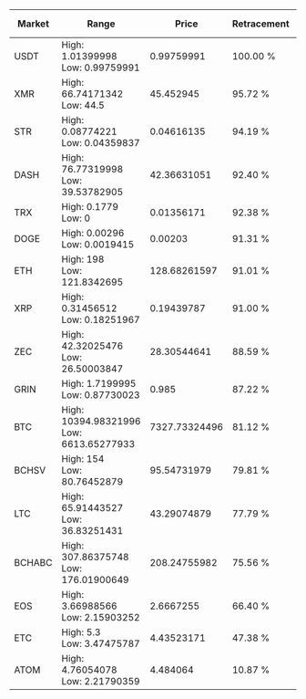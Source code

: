 | Market | Range | Price| Retracement | Doubles to 50% |
| --- | --- | --- | --- | --- |
| USDT | High: 1.01399998<br />Low: 0.99759991 | 0.99759991 | 100.00 % | 1.01 |
| XMR | High: 66.74171342<br />Low: 44.5 | 45.452945 | 95.72 % | 1.22 |
| STR | High: 0.08774221<br />Low: 0.04359837 | 0.04616135 | 94.19 % | 1.42 |
| DASH | High: 76.77319998<br />Low: 39.53782905 | 42.36631051 | 92.40 % | 1.37 |
| TRX | High: 0.1779<br />Low: 0 | 0.01356171 | 92.38 % | 6.56 |
| DOGE | High: 0.00296<br />Low: 0.0019415 | 0.00203 | 91.31 % | 1.21 |
| ETH | High: 198<br />Low: 121.8342695 | 128.68261597 | 91.01 % | 1.24 |
| XRP | High: 0.31456512<br />Low: 0.18251967 | 0.19439787 | 91.00 % | 1.28 |
| ZEC | High: 42.32025476<br />Low: 26.50003847 | 28.30544641 | 88.59 % | 1.22 |
| GRIN | High: 1.7199995<br />Low: 0.87730023 | 0.985 | 87.22 % | 1.32 |
| BTC | High: 10394.98321996<br />Low: 6613.65277933 | 7327.73324496 | 81.12 % | 1.16 |
| BCHSV | High: 154<br />Low: 80.76452879 | 95.54731979 | 79.81 % | 1.23 |
| LTC | High: 65.91443527<br />Low: 36.83251431 | 43.29074879 | 77.79 % | 1.19 |
| BCHABC | High: 307.86375748<br />Low: 176.01900649 | 208.24755982 | 75.56 % | 1.16 |
| EOS | High: 3.66988566<br />Low: 2.15903252 | 2.6667255 | 66.40 % | 1.09 |
| ETC | High: 5.3<br />Low: 3.47475787 | 4.43523171 | 47.38 % | 0.00 |
| ATOM | High: 4.76054078<br />Low: 2.21790359 | 4.484064 | 10.87 % | 0.00 |
